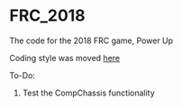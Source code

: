 # FRC_2018
The code for the 2018 FRC game, Power Up

Coding style was moved [here](https://docs.google.com/document/d/1H2Lz66Hy7pmFxPAm8whiRg6tWnOfCiWSvpctdTY3pqo/edit)

To-Do:
1. Test the CompChassis functionality

